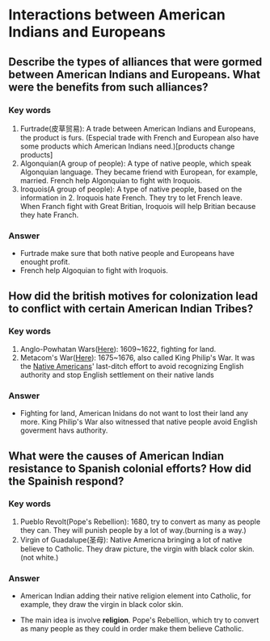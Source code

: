 # Interactions between American Indians and Europeans



## Describe the types of alliances that were gormed between American Indians and Europeans. What were the benefits from such alliances?

### Key words

1. Furtrade(皮草贸易): A trade between American Indians and Europeans, the product is furs. (Especial trade with French and European also have some products which American Indians need.)[products change products]
2. Algonquian(A group of people): A type of native people, which speak Algonquian language. They became friend with European, for example, married. French help Algonquian to fight with Iroquois.
3. Iroquois(A group of people): A type of native people, based on the information in 2. Iroquois hate French. They try to let French leave. When Franch fight with Great Britian, Iroquois will help Britian because they hate Franch.

### Answer

- Furtrade make sure that both native people and Europeans have enought profit.
- French help Algoquian to fight with Iroquois.



## How did the british motives for colonization lead to conflict with certain American Indian Tribes?

### Key words

1. Anglo-Powhatan Wars([Here](https://en.wikipedia.org/wiki/Anglo-Powhatan_Wars)): 1609~1622, fighting for land.
2. Metacom's War([Here](https://www.history.com/topics/native-american-history/king-philips-war)): 1675~1676, also called King Philip's War. It was the [Native Americans](https://www.history.com/topics/native-american-history/native-american-cultures)' last-ditch effort to avoid recognizing English authority and stop English settlement on their native lands

### Answer

- Fighting for land, American Inidans do not want to lost their land any more. King Philip's War also witnessed that native people avoid English goverment havs authority.



## What were the causes of American Indian resistance to Spanish colonial efforts? How did the Spainish respond?

### Key words

1.  Pueblo Revolt(Pope's Rebellion): 1680, try to convert as many as people they can. They will punish people by a lot of way.(burning is a way.) 
2. Virgin of Guadalupe(圣母): Native Americna bringing a lot of native believe to Catholic. They draw picture, the virgin with black color skin.(not white.)

### Answer

- American Indian adding their native religion element into Catholic, for example, they draw the virgin in black color skin.

- The main idea is involve **religion**. Pope's Rebellion, which try to convert as many people as they could in order make them believe Catholic.

  







